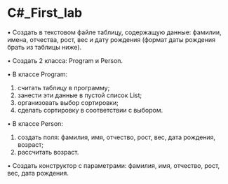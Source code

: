 # C#_First_lab
•	Создать в текстовом файле таблицу, содержащую данные: фамилии, имена, отчества, рост, вес и дату рождения (формат даты рождения брать из таблицы ниже).

•	Создать 2 класса: Program и Person.

•	В классе Program:
  1. считать таблицу в программу; 
  2. занести эти данные в пустой список List<Person>;
  3. организовать выбор сортировки;
  4. сделать сортировку в соответствии с выбором.
  
•	В классе Person:
  1. создать поля: фамилия, имя, отчество, рост, вес, дата рождения, возраст;
  2. рассчитать возраст.
 
•	Создать конструктор с параметрами: фамилия, имя, отчество, рост, вес, дата рождения.
